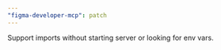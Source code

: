 ```yaml
---
"figma-developer-mcp": patch
---
```


Support imports without starting server or looking for env vars.
